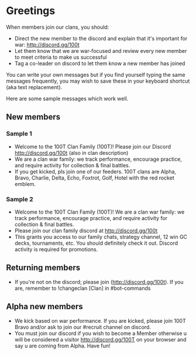 # Greetings

When members join our clans, you should:
- Direct the new member to the discord and explain that it's important for war: http://discord.gg/100t
- Let them know that we are war-focused and review every new member to meet criteria to make us successful
- Tag a co-leader on discord to let them know a new member has joined

You can write your own messages but if you find yourself typing the same messages frequently, you may wish to save these in your keyboard shortcut (aka text replacement).

Here are some sample messages which work well.

## New members

### Sample 1

- Welcome to the 100T Clan Family (100T)! Please join our Discord http://discord.gg/100t (also in clan description)
- We are a clan war family: we track performance, encourage practice, and require activity for collection & final battles.
- If you get kicked, pls join one of our feeders. 100T clans are Alpha, Bravo, Charlie, Delta, Echo, Foxtrot, Golf, Hotel with the red rocket emblem.

### Sample 2

- Welcome to the 100T Clan Family (100T)! We are a clan war family: we track performance, encourage practice, and require activity for collection & final battles.
- Please join our clan family discord at http://discord.gg/100t
- This grants you access to our family chats, strategy channel, 12 win GC decks, tournaments, etc. You should definitely check it out. Discord activity is required for promotions.

## Returning members

- If you're not on the discord; please join (http://discord.gg/100t).  If you are, remember to !changeclan [Clan] in #bot-commands

## Alpha new members

- We kick based on war performance.  If you are kicked, please join 100T Bravo and/or ask to join our #recruit channel on discord.
- You must join our discord if you wish to become a Member otherwise u will be considered a visitor  http://discord.gg/100T on your browser and say u are coming from Alpha. Have fun!

